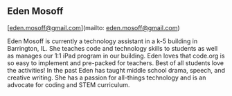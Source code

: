 ## Eden Mosoff

[eden.mosoff@gmail.com](mailto: eden.mosoff@gmail.com)

Eden Mosoff is currently a technology assistant in a k-5 building in Barrington, IL.  She teaches code and technology skills to students as well as manages our 1:1 iPad program in our building.  Eden loves that code.org is so easy to implement and pre-packed for teachers.  Best of all students love the activities!  In the past Eden has taught middle school drama, speech, and creative writing.  She has a passion for all-things technology and is an advocate for coding and STEM curriculum.
